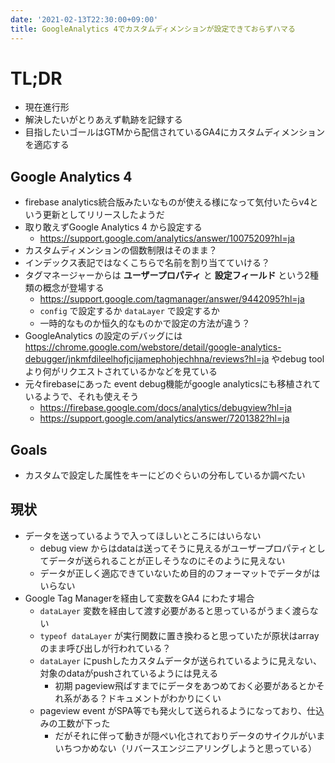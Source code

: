 ```yaml
---
date: '2021-02-13T22:30:00+09:00'
title: GoogleAnalytics 4でカスタムディメンションが設定できておらずハマる
---
```


# TL;DR

- 現在進行形
- 解決したいがとりあえず軌跡を記録する
- 目指したいゴールはGTMから配信されているGA4にカスタムディメンションを適応する

## Google Analytics 4

- firebase analytics統合版みたいなものが使える様になって気付いたらv4という更新としてリリースしたようだ
- 取り敢えずGoogle Analytics 4 から設定する
    - https://support.google.com/analytics/answer/10075209?hl=ja
- カスタムディメンションの個数制限はそのまま？
- インデックス表記ではなくこちらで名前を割り当てていける？
- タグマネージャーからは **ユーザープロパティ** と **設定フィールド** という2種類の概念が登場する
  - https://support.google.com/tagmanager/answer/9442095?hl=ja
  - `config` で設定するか `dataLayer` で設定するか
  - 一時的なものか恒久的なものかで設定の方法が違う？
- GoogleAnalytics の設定のデバッグには https://chrome.google.com/webstore/detail/google-analytics-debugger/jnkmfdileelhofjcijamephohjechhna/reviews?hl=ja やdebug tool より何がリクエストされているかなどを見ている
- 元々firebaseにあった event debug機能がgoogle analyticsにも移植されているようで、それも使えそう
    - https://firebase.google.com/docs/analytics/debugview?hl=ja
    - https://support.google.com/analytics/answer/7201382?hl=ja

## Goals

- カスタムで設定した属性をキーにどのぐらいの分布しているか調べたい

## 現状

- データを送っているようで入ってほしいところにはいらない
    - debug view からはdataは送ってそうに見えるがユーザープロパティとしてデータが送られることが正しそうなのにそのように見えない
    - データが正しく適応できていないため目的のフォーマットでデータがはいらない
- Google Tag Managerを経由して変数をGA4 にわたす場合
    - `dataLayer` 変数を経由して渡す必要があると思っているがうまく渡らない
    - `typeof dataLayer` が実行関数に置き換わると思っていたが原状はarrayのまま呼び出しが行われている？
    - `dataLayer` にpushしたカスタムデータが送られているように見えない、対象のdataがpushされているようには見える
        - 初期 pageview飛ばすまでにデータをあつめておく必要があるとかそれ系がある？ドキュメントがわかりにくい
    - pageview event がSPA等でも発火して送られるようになっており、仕込みの工数が下った
        - だがそれに伴って動きが隠ぺい化されておりデータのサイクルがいまいちつかめない（リバースエンジニアリングしようと思っている）